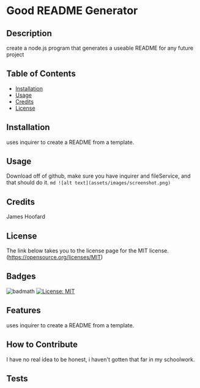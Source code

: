 # Good README Generator
  ## Description
 create a node.js program that generates a useable README for any future project
  ## Table of Contents
  
  - [Installation](#installation)
  - [Usage](#usage)
  - [Credits](#credits)
  - [License](#licenseTitle)
  ## Installation
  uses inquirer to create a README from a template.
  ## Usage
  Download off of github, make sure you have inquirer and fileService, and that should do it.
      ```md
      ![alt text](assets/images/screenshot.png)
      ```
  ## Credits
  James Hoofard
  ## License
  The link below takes you to the license page for the MIT license.
  (https://opensource.org/licenses/MIT)
  
  ## Badges
  ![badmath](https://img.shields.io/github/languages/top/nielsenjared/badmath)
  [![License: MIT](https://img.shields.io/badge/License-MIT-yellow.svg)](https://opensource.org/licenses/MIT)
  ## Features
 uses inquirer to create a README from a template.
  ## How to Contribute
  I have no real idea to be honest, i haven't gotten that far in my schoolwork. 



  ## Tests
  

